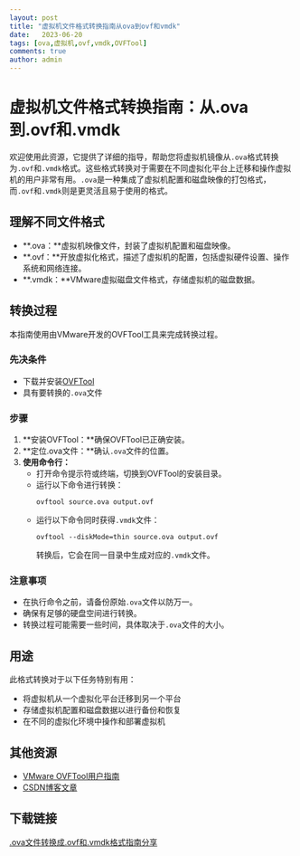 ```yaml
---
layout: post
title: "虚拟机文件格式转换指南从ova到ovf和vmdk"
date:   2023-06-20
tags: [ova,虚拟机,ovf,vmdk,OVFTool]
comments: true
author: admin
---
```

# **虚拟机文件格式转换指南：从.ova到.ovf和.vmdk**

欢迎使用此资源，它提供了详细的指导，帮助您将虚拟机镜像从`.ova`格式转换为`.ovf`和`.vmdk`格式。这些格式转换对于需要在不同虚拟化平台上迁移和操作虚拟机的用户非常有用。`.ova`是一种集成了虚拟机配置和磁盘映像的打包格式，而`.ovf`和`.vmdk`则是更灵活且易于使用的格式。

## **理解不同文件格式**

* **.ova：**虚拟机映像文件，封装了虚拟机配置和磁盘映像。
* **.ovf：**开放虚拟化格式，描述了虚拟机的配置，包括虚拟硬件设置、操作系统和网络连接。
* **.vmdk：**VMware虚拟磁盘文件格式，存储虚拟机的磁盘数据。

## **转换过程**

本指南使用由VMware开发的OVFTool工具来完成转换过程。

### **先决条件**

* 下载并安装[OVFTool](不提供直接链接，请自行搜索下载)
* 具有要转换的`.ova`文件

### **步骤**

1. **安装OVFTool：**确保OVFTool已正确安装。
2. **定位.ova文件：**确认`.ova`文件的位置。
3. **使用命令行：**
    - 打开命令提示符或终端，切换到OVFTool的安装目录。
    - 运行以下命令进行转换：
        ```
        ovftool source.ova output.ovf
        ```
    - 运行以下命令同时获得`.vmdk`文件：
        ```
        ovftool --diskMode=thin source.ova output.ovf
        ```
        转换后，它会在同一目录中生成对应的`.vmdk`文件。

### **注意事项**

* 在执行命令之前，请备份原始`.ova`文件以防万一。
* 确保有足够的硬盘空间进行转换。
* 转换过程可能需要一些时间，具体取决于`.ova`文件的大小。

## **用途**

此格式转换对于以下任务特别有用：

* 将虚拟机从一个虚拟化平台迁移到另一个平台
* 存储虚拟机配置和磁盘数据以进行备份和恢复
* 在不同的虚拟化环境中操作和部署虚拟机

## **其他资源**

* [VMware OVFTool用户指南](https://docs.vmware.com/en/VMware-vSphere/6.7/com.vmware.vsphere.ovftool.doc/GUID-881951D8-F5C8-43E0-8562-3998A524B85F.html)
* [CSDN博客文章](来源)

## 下载链接

[.ova文件转换成.ovf和.vmdk格式指南分享](https://pan.quark.cn/s/33ee933e4b18)